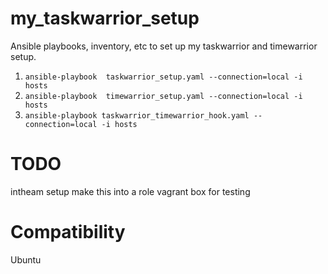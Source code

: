 # my_taskwarrior_setup

Ansible playbooks, inventory, etc to set up my taskwarrior and timewarrior setup.

1. `ansible-playbook  taskwarrior_setup.yaml --connection=local -i hosts`
2. `ansible-playbook  timewarrior_setup.yaml --connection=local -i hosts`
3. `ansible-playbook taskwarrior_timewarrior_hook.yaml --connection=local -i hosts`

# TODO

intheam setup
make this into a role
vagrant box for testing

# Compatibility

Ubuntu
